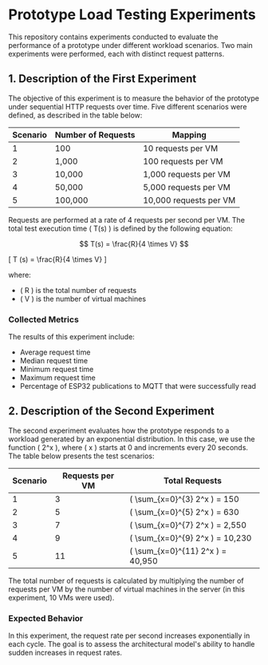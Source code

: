 # Prototype Load Testing Experiments

This repository contains experiments conducted to evaluate the performance of a prototype under different workload scenarios. Two main experiments were performed, each with distinct request patterns.

## 1. Description of the First Experiment

The objective of this experiment is to measure the behavior of the prototype under sequential HTTP requests over time. Five different scenarios were defined, as described in the table below:

| Scenario | Number of Requests | Mapping |
|----------|-------------------|----------|
| 1        | 100               | 10 requests per VM |
| 2        | 1,000             | 100 requests per VM |
| 3        | 10,000            | 1,000 requests per VM |
| 4        | 50,000            | 5,000 requests per VM |
| 5        | 100,000           | 10,000 requests per VM |

Requests are performed at a rate of 4 requests per second per VM. The total test execution time \( T(s) \) is defined by the following equation:

$$ T(s) = \frac{R}{4 \times V} $$


\[ T (s) = \frac{R}{4 \times V} \]

where:
- \( R \) is the total number of requests
- \( V \) is the number of virtual machines

### Collected Metrics
The results of this experiment include:
- Average request time
- Median request time
- Minimum request time
- Maximum request time
- Percentage of ESP32 publications to MQTT that were successfully read

## 2. Description of the Second Experiment

The second experiment evaluates how the prototype responds to a workload generated by an exponential distribution. In this case, we use the function \( 2^x \), where \( x \) starts at 0 and increments every 20 seconds. The table below presents the test scenarios:

| Scenario | Requests per VM | Total Requests |
|----------|---------------|---------------|
| 1        | 3             | \( \sum_{x=0}^{3} 2^x \) = 150 |
| 2        | 5             | \( \sum_{x=0}^{5} 2^x \) = 630 |
| 3        | 7             | \( \sum_{x=0}^{7} 2^x \) = 2,550 |
| 4        | 9             | \( \sum_{x=0}^{9} 2^x \) = 10,230 |
| 5        | 11            | \( \sum_{x=0}^{11} 2^x \) = 40,950 |

The total number of requests is calculated by multiplying the number of requests per VM by the number of virtual machines in the server (in this experiment, 10 VMs were used).

### Expected Behavior
In this experiment, the request rate per second increases exponentially in each cycle. The goal is to assess the architectural model's ability to handle sudden increases in request rates.
